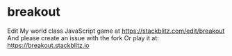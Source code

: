 # breakout
Edit My world class JavaScript game at https://stackblitz.com/edit/breakout
And please create an issue with the fork
Or play it at:
https://breakout.stackblitz.io
